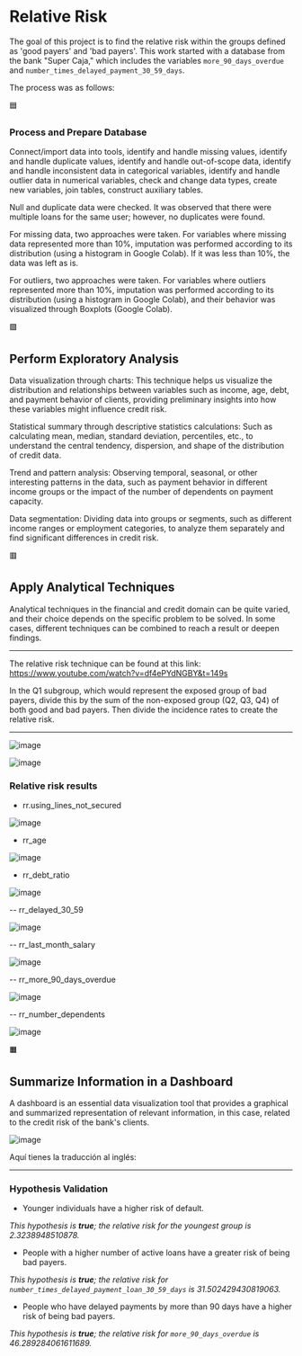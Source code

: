 
# Relative Risk #
The goal of this project is to find the relative risk within the groups defined as 'good payers' and 'bad payers'. This work started with a database from the bank "Super Caja," which includes the variables `more_90_days_overdue` and `number_times_delayed_payment_30_59_days`.

The process was as follows:

🟦 
### Process and Prepare Database ###

Connect/import data into tools, identify and handle missing values, identify and handle duplicate values, identify and handle out-of-scope data, identify and handle inconsistent data in categorical variables, identify and handle outlier data in numerical variables, check and change data types, create new variables, join tables, construct auxiliary tables.

Null and duplicate data were checked. It was observed that there were multiple loans for the same user; however, no duplicates were found.

For missing data, two approaches were taken. For variables where missing data represented more than 10%, imputation was performed according to its distribution (using a histogram in Google Colab). If it was less than 10%, the data was left as is.

For outliers, two approaches were taken. For variables where outliers represented more than 10%, imputation was performed according to its distribution (using a histogram in Google Colab), and their behavior was visualized through Boxplots (Google Colab).

🟪 
## Perform Exploratory Analysis ##

Data visualization through charts: This technique helps us visualize the distribution and relationships between variables such as income, age, debt, and payment behavior of clients, providing preliminary insights into how these variables might influence credit risk.

Statistical summary through descriptive statistics calculations: Such as calculating mean, median, standard deviation, percentiles, etc., to understand the central tendency, dispersion, and shape of the distribution of credit data.

Trend and pattern analysis: Observing temporal, seasonal, or other interesting patterns in the data, such as payment behavior in different income groups or the impact of the number of dependents on payment capacity.

Data segmentation: Dividing data into groups or segments, such as different income ranges or employment categories, to analyze them separately and find significant differences in credit risk.

🟥  
## Apply Analytical Techniques ##

Analytical techniques in the financial and credit domain can be quite varied, and their choice depends on the specific problem to be solved. In some cases, different techniques can be combined to reach a result or deepen findings.

---

The relative risk technique can be found at this link: https://www.youtube.com/watch?v=df4ePYdNGBY&t=149s

In the Q1 subgroup, which would represent the exposed group of bad payers, divide this by the sum of the non-exposed group (Q2, Q3, Q4) of both good and bad payers. Then divide the incidence rates to create the relative risk.

---

![image](https://github.com/user-attachments/assets/687273b8-d4fc-45ea-9285-ed9ad107d26f)

![image](https://github.com/user-attachments/assets/7e1806fa-b69b-4b14-985d-336408871e60)

### Relative risk results ###

- rr.using_lines_not_secured

![image](https://github.com/user-attachments/assets/8bc58fc0-8abb-40f8-a869-d8db5d7a4bda)

- rr_age

![image](https://github.com/user-attachments/assets/e62df8b5-c0b0-4d8d-913b-3be15c32ab33)

- rr_debt_ratio

![image](https://github.com/user-attachments/assets/bffc4d61-aaa5-43a5-8ae0-40d8453c7897)

-- rr_delayed_30_59

![image](https://github.com/user-attachments/assets/ce097de5-3702-4e4b-9df6-ba3f2f4084bb)

-- rr_last_month_salary

![image](https://github.com/user-attachments/assets/617c5ff9-15ae-4cb4-828c-7a356b22ae84)

-- rr_more_90_days_overdue

![image](https://github.com/user-attachments/assets/5a7b00e4-d5a8-440c-befc-d08e0af49142)

-- rr_number_dependents

![image](https://github.com/user-attachments/assets/f0a551b6-31ea-4126-8db4-254aae9101db)


🟧 
## Summarize Information in a Dashboard ##

A dashboard is an essential data visualization tool that provides a graphical and summarized representation of relevant information, in this case, related to the credit risk of the bank's clients.

![image](https://github.com/user-attachments/assets/a914759f-5b5c-4325-a400-aa9b867b3998)


Aquí tienes la traducción al inglés:

---

### Hypothesis Validation ###
- Younger individuals have a higher risk of default.

_This hypothesis is **true**; the relative risk for the youngest group is 2.3238948510878._

- People with a higher number of active loans have a greater risk of being bad payers.

_This hypothesis is **true**; the relative risk for `number_times_delayed_payment_loan_30_59_days` is 31.502429430819063._

- People who have delayed payments by more than 90 days have a higher risk of being bad payers.

_This hypothesis is **true**; the relative risk for `more_90_days_overdue` is 46.289284061611689._
